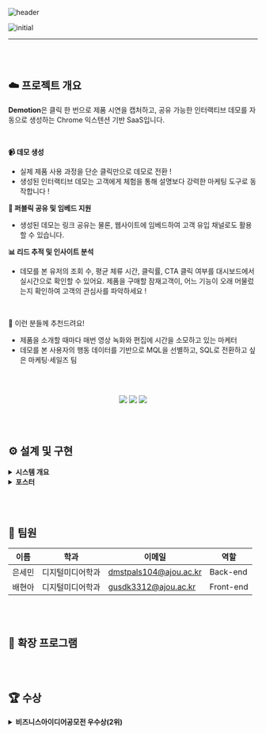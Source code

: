 ![header](https://capsule-render.vercel.app/api?type=waving&color=369AFF&height=200&section=header&text=Demotion&fontSize=50&fontColor=FFFFFF)

![initial](https://github.com/user-attachments/assets/c266f64a-1278-452e-af40-8473a642870f)

---

<br></br>

## ☁️ 프로젝트 개요
**Demotion**은 클릭 한 번으로 제품 시연을 캡처하고, 공유 가능한 인터랙티브 데모를 자동으로 생성하는 Chrome 익스텐션 기반 SaaS입니다.

</br>

**📹 데모 생성**
- 실제 제품 사용 과정을 단순 클릭만으로 데모로 전환 !
- 생성된 인터랙티브 데모는 고객에게 체험을 통해 설명보다 강력한 마케팅 도구로 동작합니다 !

**🔗 퍼블릭 공유 및 임베드 지원**
- 생성된 데모는 링크 공유는 물론, 웹사이트에 임베드하여 고객 유입 채널로도 활용할 수 있습니다.

**📊 리드 추적 및 인사이트 분석**
- 데모를 본 유저의 조회 수, 평균 체류 시간, 클릭률, CTA 클릭 여부를 대시보드에서 실시간으로 확인할 수 있어요. 제품을 구매할 잠재고객이, 어느 기능이 오래 머물렀는지 확인하여 고객의 관심사를 파악하세요 !

</br>

👤 이런 분들께 추천드려요!

- 제품을 소개할 때마다 매번 영상 녹화와 편집에 시간을 소모하고 있는 마케터
- 데모를 본 사용자의 행동 데이터를 기반으로 MQL을 선별하고, SQL로 전환하고 싶은 마케팅·세일즈 팀

<br></br>

<div align="center">
  <a href="https://tedious-balance-511982.framer.app/" target="_blank"><img src="https://img.shields.io/badge/랜딩페이지-72c10a?style=flat-square&logo=startpage&logoColor=FFFFFF"/></a>
  <a href="https://chromewebstore.google.com/detail/demotion/ijehlfjghemebnlpinlgnedhljlamohp?hl=ko&utm_source=ext_sidebar" target="_blank"><img src="https://img.shields.io/badge/확장프로그램-e8970c?style=flat-square&logo=chromewebstore&logoColor=FFFFFF"/></a>
  <a href="https://demotion-fe.vercel.app/demotions" target="_blank"><img src="https://img.shields.io/badge/서비스페이지-0A66C2?style=flat-square&logo=youtube&logoColor=FFFFFF"/></a>
</div>

<br></br>

## ⚙️ 설계 및 구현
<details>
  <summary><b>시스템 개요</b></summary>
  <img src="https://github.com/user-attachments/assets/7ebb5a29-a3d5-4a25-9e50-984f3f68e7e4" width=70%>
</details>

<details>
  <summary><b>포스터</b></summary>
  <img src="https://github.com/user-attachments/assets/ecad940c-7473-4772-8580-de5580f60467" width=70%>
</details>

<br></br>

## 👤 팀원
|이름|학과|이메일|역할|
|------|---|---|---|
|은세민|디지털미디어학과|dmstpals104@ajou.ac.kr|Back-end|
|배현아|디지털미디어학과|gusdk3312@ajou.ac.kr|Front-end|

<br></br>

## 🧩 확장 프로그램

<br></br>

## 🏆 수상
<details>
  <summary><b>비즈니스아이디어공모전 우수상(2위)</b></summary>
  <div markdown="1">
    <img src="https://github.com/user-attachments/assets/cf3c1dd0-f616-4f4d-8e5e-ad19a1ee8349" width=70%>
  </div>
</details>

